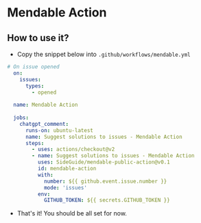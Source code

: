   # Mendable Action
  
  ## How to use it?
  
  - Copy the snippet below into `.github/workflows/mendable.yml`

  
  ```yaml
  # On issue opened
    on:
      issues:
        types:
          - opened
      
    name: Mendable Action
    
    jobs:
      chatgpt_comment:
        runs-on: ubuntu-latest
        name: Suggest solutions to issues - Mendable Action
        steps:
          - uses: actions/checkout@v2
          - name: Suggest solutions to issues - Mendable Action
            uses: SideGuide/mendable-public-action@v0.1
            id: mendable-action
            with:
              number: ${{ github.event.issue.number }}
              mode: 'issues'
            env:
              GITHUB_TOKEN: ${{ secrets.GITHUB_TOKEN }} 
 ```
 
   - That's it! You should be all set for now.
